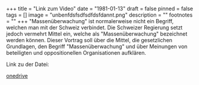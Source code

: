 +++
title = "Link zum Video"
date = "1981-01-13"
draft = false
pinned = false
tags = []
image = "unbenfdsfsdfsdfdsfdannt.png"
description = ""
footnotes = ""
+++
"Massenüberwachung" ist normalerweise nicht ein Begriff, welchen man mit der Schweiz verbindet. Die Schweizer Regierung setzt jedoch vermehrt Mittel ein, welche als "Massenüberwachung" bezeichnet werden können. Dieser Vortrag soll über die Mittel, die gesetzlichen Grundlagen, den Begriff "Massenüberwachung" und über Meinungen von beteiligten und oppositionellen Organisationen aufklären.

Link zu der Datei: <!--StartFragment-->

[onedrive](https://muristalden-my.sharepoint.com/:f:/g/personal/olivier_gottrau_stud_muristalden_ch/Eppcv4IRrClOtKwtEugmTJoBdt829uD3ww1z2bxdqAyQew?e=axxgkY)

<!--EndFragment-->
